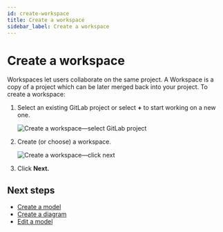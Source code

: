 ```yaml
---
id: create-workspace
title: Create a workspace
sidebar_label: Create a workspace
---
```


# Create a workspace

Workspaces let users collaborate on the same project. A Workspace is a copy of a project which can be later merged back into your project. To create a workspace:

1. Select an existing GitLab project or select **+** to start working on a new one.  

    ![Create a workspace—select GitLab project](images/select-gitlab-project.jpg)

2. Create (or choose) a workspace.

    ![Create a workspace—click next](images/create-workspace-click-next.jpg)

3. Click **Next.**

## Next steps

- [Create a model](create-model.md)
- [Create a diagram](create-diagram.md)
- [Edit a model](edit-model.md)
